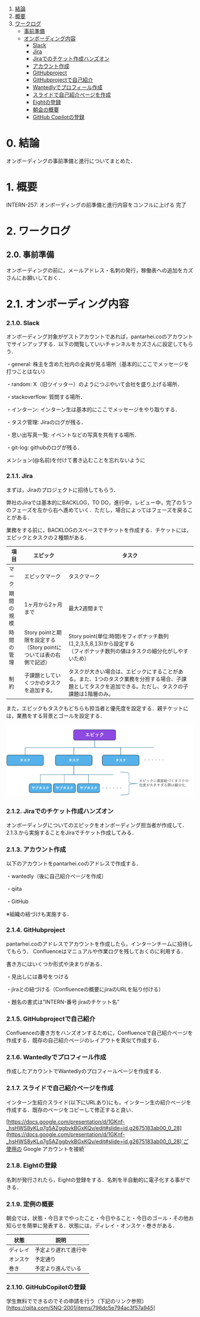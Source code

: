 1. [結論](#0-結論)
2. [概要](#1-概要)
3. [ワークログ](#2-ワークログ)
    - [事前準備](#20-事前準備)
    - [オンボーディング内容](#21-オンボーディング内容)
        - [Slack](#210-slack)
        - [Jira](#211-jira)
        - [Jiraでのチケット作成ハンズオン](#212-jiraでのチケット作成ハンズオン)
        - [アカウント作成](#213-アカウント作成)
        - [GitHubproject](#214-GitHubproject)
        - [GitHubprojectで自己紹介](#215-GitHubprojectで自己紹介)
        - [Wantedlyでプロフィール作成](#216-wantedlyでプロフィール作成)
        - [スライドで自己紹介ページを作成](#217-スライドで自己紹介ページを作成)
        - [Eightの登録](#218-eightの登録)
        - [朝会の概要](#219-朝会の概要)
        - [GitHub Copilotの登録](#2110-GitHubCopilotの登録)
     
# 0. 結論
オンボーディングの事前準備と進行についてまとめた．

# 1. 概要
INTERN-257: オンボーディングの前準備と進行内容をコンフルに上げる
完了
 

# 2. ワークログ
## 2.0. 事前準備
オンボーディングの前に，メールアドレス・名刺の発行，稼働表への追加をカズさんにお願いしておく．

# 2.1. オンボーディング内容

### 2.1.0. Slack
オンボーディング対象がゲストアカウントであれば，pantarhei.coのアカウントでサインアップする．以下の閲覧していいチャンネルをカズさんに設定してもらう．

・general: 株主を含めた社内の全員が見る場所（基本的にここでメッセージを打つことはない）

・random: X（旧ツイッター）のようにつぶやいて会社を盛り上げる場所．

・stackoverflow: 質問する場所．

・インターン: インターン生は基本的にここでメッセージをやり取りする．

・タスク管理: Jiraのログが残る．

・思い出写真一覧: イベントなどの写真を共有する場所．

・git-log: githubのログが残る．

メンション(@名前)を付けて書き込むことを忘れないように

### 2.1.1. Jira
まずは，Jiraのプロジェクトに招待してもらう．

弊社のJiraでは基本的にBACKLOG，TO DO，進行中，レビュー中，完了の５つのフェーズを左から右へ進めていく．ただし，場合によってはフェーズを戻ることがある．

業務をする前に，BACKLOGのスペースでチケットを作成する．チケットには，エピックとタスクの２種類がある．

| 項目 | エピック | タスク |
|------|----------|--------|
| マーク | エピックマーク | タスクマーク |
| 期間の規模 | 1ヶ月から2ヶ月まで | 最大2週間まで |
| 時間の管理 | Story pointと期限を設定する<br>（Story pointについては表の右側で記述） | Story point(単位:時間)をフィボナッチ数列(1,2,3,5,8,13)から設定する<br>（フィボナッチ数列の値はタスクの細分化がしやすいため） |
| 制約 | 子課題としていくつかのタスクを追加する。 | タスクが大きい場合は、エピックにすることがある。また、1つのタスク業務を分担する場合、子課題としてタスクを追加できる。ただし、タスクの子課題は1階層のみ。 |

また，エピックもタスクもどちらも担当者と優先度を設定する．親チケットには，業務をする背景とゴールを設定する．

![alt text](../images/image144.png)

### 2.1.2. Jiraでのチケット作成ハンズオン
オンボーディングについてのエピックをオンボーディング担当者が作成して．2.1.3.から実施することをJiraでチケット作成してみる．

### 2.1.3. アカウント作成
以下のアカウントをpantarhei.coのアドレスで作成する．

・wantedly（後に自己紹介ページを作成）

・qiita

・GitHub

※組織の紐づけも実施する．

### 2.1.4. GitHubproject
pantarhei.coのアドレスでアカウントを作成したら，インターンチームに招待してもらう．
Confluenceはマニュアルや作業ログを残しておくのに利用する．

書き方にはいくつか形式や決まりがある．

・見出しには番号をつける

・jiraとの紐づける（Confluenceの概要にjiraのURLを貼り付ける）

・題名の書式は”INTERN-番号 jiraのチケット名”

### 2.1.5. GitHubprojectで自己紹介
Confluenceの書き方をハンズオンするために，Confluenceで自己紹介ページを作成する．既存の自己紹介ページのレイアウトを真似て作成する．

### 2.1.6. Wantedlyでプロフィール作成
作成したアカウントでWantedlyのプロフィールページを作成する．

### 2.1.7. スライドで自己紹介ページを作成
インターン生紹介スライド(以下にURLあり)にも，インターン生の紹介ページを作成する．既存のページをコピーして修正すると良い．

[https://docs.google.com/presentation/d/1GKnf-_hsHWS8yKLq7g5AZggbvkBGxKQv/edit#slide=id.g2675183ab00_0_28](https://docs.google.com/presentation/d/1GKnf-_hsHWS8yKLq7g5AZggbvkBGxKQv/edit#slide=id.g2675183ab00_0_28)`ご使用の Google アカウントを接続`

### 2.1.8. Eightの登録
名刺が発行されたら，Eightの登録をする．名刺を半自動的に電子化する事ができる．

### 2.1.9. 定例の概要
朝会では，状態・今日までやったこと・今日やること・今日のゴール・その他お知らせを簡単に発表する．状態には，ディレイ・オンスケ・巻きがある．

| 状態 | 説明 |
|------|------|
| ディレイ | 予定より遅れて進行中 |
| オンスケ | 予定通り |
| 巻き | 予定より進んでいる |

### 2.1.10. GitHubCopilotの登録
学生無料でできるのでその申請を行う（下記のリンク参照）
[https://qiita.com/SNQ-2001/items/796dc5e794ac3f57a945]




